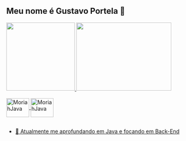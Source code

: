 ## Meu nome é Gustavo Portela 🫡
<div>
  <a href="https://www.linkedin.com/in/portelagustavo/">
  <img height="180" src="https://github-readme-stats.vercel.app/api?username=MoriahTw&show_icons=true&theme=graywhite&hide_rank=true">
  <img height="180" width="250" src="https://github-readme-stats.vercel.app/api/top-langs/?username=MoriahTw&hide_progress=true">
</div>

<div style="display: inline_block"><br>
  <img align="center" alt="MoriahJava" height="50" width="60" src="https://cdn.jsdelivr.net/gh/devicons/devicon@latest/icons/java/java-original.svg" />
   <img align="center" alt="MoriahJava" height="50" width="60" src="https://cdn.jsdelivr.net/gh/devicons/devicon@latest/icons/mysql/mysql-original-wordmark.svg" />
</div>

##

- 🌱 Atualmente me aprofundando em Java e focando em Back-End
